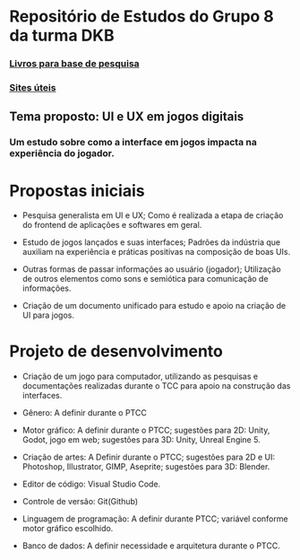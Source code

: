 # Repositório de Estudos do Grupo 8 da turma DKB

### [Livros para base de pesquisa](https://github.com/ManicobaFabio/TCC_DKB_GRUPO8/tree/main/references/books)

### [Sites úteis](https://github.com/ManicobaFabio/TCC_DKB_GRUPO8/blob/main/references/web.md)

## Tema proposto: UI e UX em jogos digitais
  ### Um estudo sobre como a interface em jogos impacta na experiência do jogador.

# Propostas iniciais

  * Pesquisa generalista em UI e UX; Como é realizada a etapa de criação do frontend de aplicações e softwares em geral. 

  * Estudo de jogos lançados e suas interfaces; Padrões da indústria que auxiliam na experiência e práticas positivas na composição de boas UIs.

  * Outras formas de passar informações ao usuário (jogador); Utilização de outros elementos como sons e semiótica para comunicação de informações.

  * Criação de um documento unificado para estudo e apoio na criação de UI para jogos.

# Projeto de desenvolvimento

 * Criação de um jogo para computador, utilizando as pesquisas e documentações realizadas durante o TCC para apoio na construção das interfaces.

 * Gênero: A definir durante o PTCC

 * Motor gráfico: A definir durante o PTCC; sugestões para 2D: Unity, Godot, jogo em web; sugestões para 3D: Unity, Unreal Engine 5.

 * Criação de artes: A Definir durante o PTCC; sugestões para 2D e UI: Photoshop, Illustrator, GIMP, Aseprite; sugestões para 3D: Blender.

 * Editor de código: Visual Studio Code.

 * Controle de versão: Git(Github)

 * Linguagem de programação: A definir durante PTCC; variável conforme motor gráfico escolhido.

 * Banco de dados: A definir necessidade e arquitetura durante o PTCC.

